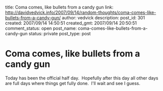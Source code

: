 title: Coma comes, like bullets from a candy gun
link: http://davidvedvick.info/2007/09/14/random-thoughts/coma-comes-like-bullets-from-a-candy-gun/
author: vedvick
description: 
post_id: 301
created: 2007/09/14 14:50:51
created_gmt: 2007/09/14 20:50:51
comment_status: open
post_name: coma-comes-like-bullets-from-a-candy-gun
status: private
post_type: post

# Coma comes, like bullets from a candy gun

Today has been the official half day.  Hopefully after this day all other days are full days where things get fully done.  I'll wait and see I guess.